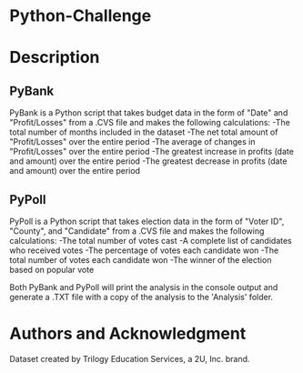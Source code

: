 # Python-Challenge

# Description
## PyBank
PyBank is a Python script that takes budget data in the form of "Date" and "Profit/Losses" from a .CVS file and makes the following calculations:
-The total number of months included in the dataset
-The net total amount of "Profit/Losses" over the entire period
-The average of changes in "Profit/Losses" over the entire period
-The greatest increase in profits (date and amount) over the entire period
-The greatest decrease in profits (date and amount) over the entire period

## PyPoll
PyPoll is a Python script that takes election data in the form of "Voter ID", "County", and "Candidate" from a .CVS file and makes the following calculations:
-The total number of votes cast
-A complete list of candidates who received votes
-The percentage of votes each candidate won
-The total number of votes each candidate won
-The winner of the election based on popular vote



Both PyBank and PyPoll will print the analysis in the console output and generate a .TXT file with a copy of the analysis to the 'Analysis' folder.

# Authors and Acknowledgment
Dataset created by Trilogy Education Services, a 2U, Inc. brand.

